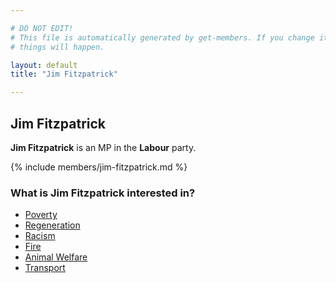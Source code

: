 ```yaml
---

# DO NOT EDIT!
# This file is automatically generated by get-members. If you change it, bad
# things will happen.

layout: default
title: "Jim Fitzpatrick"

---
```


## Jim Fitzpatrick

**Jim Fitzpatrick** is an MP in the **Labour** party.

{% include members/jim-fitzpatrick.md %}

### What is Jim Fitzpatrick interested in?


* [Poverty](/interests/poverty.html)
* [Regeneration](/interests/regeneration.html)
* [Racism](/interests/racism.html)
* [Fire](/interests/fire.html)
* [Animal Welfare](/interests/animal-welfare.html)
* [Transport](/interests/transport.html)
